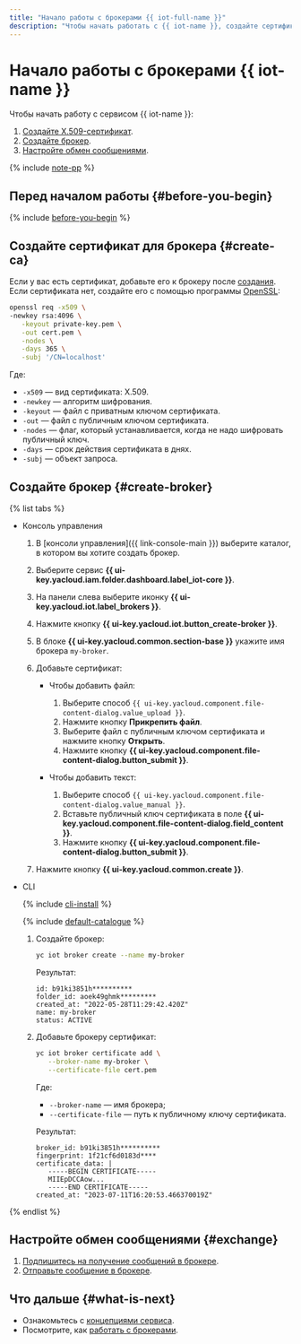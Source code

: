 ```yaml
---
title: "Начало работы с брокерами {{ iot-full-name }}"
description: "Чтобы начать работать с {{ iot-name }}, создайте сертификат X.509 и брокер. Затем настройте обмен сообщениями."
---
```


# Начало работы с брокерами {{ iot-name }}

Чтобы начать работу с сервисом {{ iot-name }}:

1. [Создайте X.509-сертификат](#create-ca).
1. [Создайте брокер](#create-broker).
1. [Настройте обмен сообщениями](#exchange).

{% include [note-pp](../_includes/iot-core/note-pp.md) %}

## Перед началом работы {#before-you-begin}

{% include [before-you-begin](../_tutorials/_tutorials_includes/before-you-begin.md) %}

## Создайте сертификат для брокера {#create-ca}

Если у вас есть сертификат, добавьте его к брокеру после [создания](#create-broker). Если сертификата нет, создайте его с помощью программы [OpenSSL](https://www.openssl.org):

   ```bash
   openssl req -x509 \
   -newkey rsa:4096 \
      -keyout private-key.pem \
      -out cert.pem \
      -nodes \
      -days 365 \
      -subj '/CN=localhost'
   ```

   Где:

   * `-x509` — вид сертификата: X.509.
   * `-newkey` — алгоритм шифрования.
   * `-keyout` — файл с приватным ключом сертификата.
   * `-out` — файл с публичным ключом сертификата.
   * `-nodes` — флаг, который устанавливается, когда не надо шифровать публичный ключ.
   * `-days` — срок действия сертификата в днях.
   * `-subj` — объект запроса.

## Создайте брокер {#create-broker}

{% list tabs %}

- Консоль управления

   1. В [консоли управления]({{ link-console-main }}) выберите каталог, в котором вы хотите создать брокер.
   1. Выберите сервис **{{ ui-key.yacloud.iam.folder.dashboard.label_iot-core }}**.
   1. На панели слева выберите иконку **{{ ui-key.yacloud.iot.label_brokers }}**.
   1. Нажмите кнопку **{{ ui-key.yacloud.iot.button_create-broker }}**.
   1. В блоке **{{ ui-key.yacloud.common.section-base }}** укажите имя брокера `my-broker`.
   1. Добавьте сертификат:

      * Чтобы добавить файл:

         1. Выберите способ `{{ ui-key.yacloud.component.file-content-dialog.value_upload }}`.
         1. Нажмите кнопку **Прикрепить файл**.
         1. Выберите файл с публичным ключом сертификата и нажмите кнопку **Открыть**.
         1. Нажмите кнопку **{{ ui-key.yacloud.component.file-content-dialog.button_submit }}**.

      * Чтобы добавить текст:

         1. Выберите способ `{{ ui-key.yacloud.component.file-content-dialog.value_manual }}`.
         1. Вставьте публичный ключ сертификата в поле **{{ ui-key.yacloud.component.file-content-dialog.field_content }}**.
         1. Нажмите кнопку **{{ ui-key.yacloud.component.file-content-dialog.button_submit }}**.

   1. Нажмите кнопку **{{ ui-key.yacloud.common.create }}**.

- CLI

   {% include [cli-install](../_includes/cli-install.md) %}

   {% include [default-catalogue](../_includes/default-catalogue.md) %}

   1. Создайте брокер:

      ```bash
      yc iot broker create --name my-broker
      ```

      Результат:

      ```text
      id: b91ki3851h**********
      folder_id: aoek49ghmk*********
      created_at: "2022-05-28T11:29:42.420Z"
      name: my-broker
      status: ACTIVE
      ```

   1. Добавьте брокеру сертификат:

      ```bash
      yc iot broker certificate add \
         --broker-name my-broker \
         --certificate-file cert.pem
      ```

      Где:

      * `--broker-name` — имя брокера;
      * `--certificate-file` — путь к публичному ключу сертификата.

      Результат:

      ```text
      broker_id: b91ki3851h**********
      fingerprint: 1f21cf6d0183d****
      certificate_data: |
         -----BEGIN CERTIFICATE-----
         MIIEpDCCAow...
         -----END CERTIFICATE-----
      created_at: "2023-07-11T16:20:53.466370019Z"
      ```

{% endlist %}

## Настройте обмен сообщениями {#exchange}

1. [Подпишитесь на получение сообщений в брокере](operations/subscribe.md#broker).
1. [Отправьте сообщение в брокере](operations/publish.md#broker).

## Что дальше {#what-is-next}

* Ознакомьтесь с [концепциями сервиса](concepts/index.md).
* Посмотрите, как [работать с брокерами](operations/index.md#broker).

